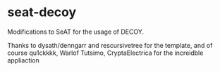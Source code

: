 # seat-decoy
Modifications to SeAT for the usage of DECOY.

Thanks to dysath/denngarr and rescursivetree for the template, and of course qu1ckkkk, Warlof Tutsimo, CryptaElectrica for the increidble appliaction
